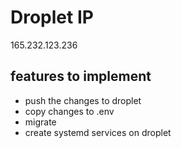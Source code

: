 # Droplet IP

165.232.123.236

## features to implement

- push the changes to droplet
- copy changes to .env
- migrate
- create systemd services on droplet

